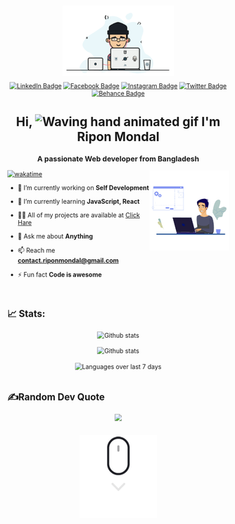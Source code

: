 <div align="center">
<img src="https://raw.githubusercontent.com/riponmondalbd/image/main/68747470733a2f2f6d69726f2e6d656469756d2e636f6d2f6d61782f313336302f302a37513379765349765f7430696f4a2d5a2e676966.gif" align="center" style="width: 50%" />
</div>  

<p align="center">
<a href="https://www.linkedin.com/in/riponmondalbd"><img src="https://img.shields.io/badge/inkedIn-0077B5?style=for-the-badge&logo=linkedin&logoColor=white" alt="LinkedIn Badge"></a>
<a href="https://www.facebook.com/riponmondalbd"><img src="https://img.shields.io/badge/Facebook-3b5998?style=for-the-badge&logo=facebook&logoColor=white" alt="Facebook Badge"></a>
<a href="https://www.instagram.com/riponmondalbd"><img src="https://img.shields.io/badge/Instagram-5851DB?style=for-the-badge&logo=instagram&logoColor=white" alt="Instagram Badge"></a>
<a href="https://www.twitter.com/riponmondalr"><img src="https://img.shields.io/badge/Twitter-1DA1F2?style=for-the-badge&logo=twitter&logoColor=white" alt="Twitter Badge"></a>
<a href="https://www.behance.net/riponmondalbd"><img src="https://img.shields.io/badge/Behance-053eff?style=for-the-badge&logo=behance&logoColor=white" alt="Behance Badge"></a>
</p>


<h1 align="center"> Hi, <img src="https://raw.githubusercontent.com/nixin72/nixin72/master/wave.gif" 
         alt="Waving hand animated gif"
         height="45"
         width="45" /> I'm Ripon Mondal</h1>
	 
<h3 align="center">A passionate Web developer from Bangladesh</h3>
	 
<P align="center">
	<img align="right" alt="Coding" width="36%" src="https://github.com/riponmondalbd/image/blob/main/developer.gif?raw=true">
</p>

[![wakatime](https://wakatime.com/badge/user/c147a387-bdfb-4149-bf5f-56eb0432af87.svg)](https://wakatime.com/@c147a387-bdfb-4149-bf5f-56eb0432af87)
<br>

- 🔭 I’m currently working on **Self Development**

- 🌱 I’m currently learning **JavaScript, React**

- 👨‍💻 All of my projects are available at <a href="https://github.com/riponmondalbd?tab=repositories" target="blank">Click Hare</a>

- 💬 Ask me about **Anything**

- 📫 Reach me **contact.riponmondal@gmail.com**

- ⚡ Fun fact **Code is awesome**

<br>


## 📈 Stats:
<div align='center'>
    <img src='https://github-readme-stats.vercel.app/api?username=riponmondalbd&show_icons=true&count_private=true&hide_border=true' alt='Github stats' align='center' />
</div>
<br />
<div align='center'>
    <img src='https://github-readme-streak-stats.herokuapp.com/?user=riponmondalbd' alt='Github stats' align='center' />
</div>
<br />

<div align='center'>
    <img src='https://github-readme-stats.vercel.app/api/wakatime?username=riponmondalbd&layout=compact' alt='Languages over last 7 days ' align='center' />
</div>
<br />

## ✍️Random Dev Quote
<p align="center">
	<img src="https://quotes-github-readme.vercel.app/api?type=horizontal&theme=light" />
</p>

##
<div align="center">
<img src = "https://raw.githubusercontent.com/riponmondalbd/image/main/scroll-down.gif" align = "center" style = "width: 35%" />
</div>  
